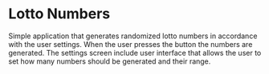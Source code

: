 # Lotto Numbers
Simple application that generates randomized lotto numbers in accordance with the user settings. When the user presses the button the numbers are generated. The settings screen include user interface that allows the user to set how many numbers should be generated and their range. 
